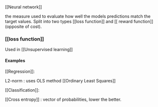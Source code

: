 
[[Neural network]]

the measure used to evaluate how well the models predictions match the target values. Split into two types [[loss function]] and [[ reward function]] (opposite of cost).

### [[loss function]]

 Used in [[Unsupervised learning]]
#### Examples 

[[Regression]]: 

L2-norm : uses OLS method [[Ordinary Least Squares]]

[[Classification]]:

[[Cross entropy]] : vector of probabilities, lower the better.